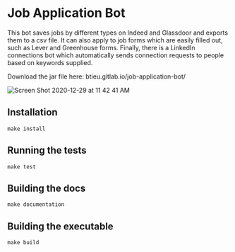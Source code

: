 # Job Application Bot
This bot saves jobs by different types on Indeed and Glassdoor and exports them to a csv file. It can also apply to job forms which are easily filled out, such as Lever and Greenhouse forms. Finally, there is a LinkedIn connections bot which automatically sends connection requests to people based on keywords supplied.


Download the jar file here: btieu.gitlab.io/job-application-bot/

![Screen Shot 2020-12-29 at 11 42 41 AM](https://user-images.githubusercontent.com/56370411/103306577-1d147200-49cb-11eb-8e7b-450de195662d.png)


## Installation

```
make install
```

## Running the tests

```
make test
```

## Building the docs

```
make documentation
```

## Building the executable
```
make build
```
